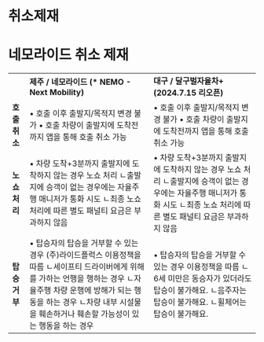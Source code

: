 # 취소제재

네모라이드 취소 제재
===========

|  |  |  |
| --- | --- | --- |
|  | **제주 / 네모라이드 (\* NEMO - Next Mobility)** | **대구 / 달구벌자율차+ (2024.7.15 리오픈)** |
| **호출취소** | • 호출 이후 출발지/목적지 변경 불가 • 호출 차량이 출발지에 도착전까지 앱을 통해 호출 취소 가능 | • 호출 이후 출발지/목적지 변경 불가 • 호출 차량이 출발지에 도착전까지 앱을 통해 호출 취소 가능 |
| **노쇼처리** | • 차량 도착+3분까지 출발지에 도착하지 않는 경우 노쇼 처리 ㄴ출발지에 승객이 없는 경우에는 자율주행 매니저가 통화 시도 ㄴ최종 노쇼 처리에 따른 별도 패널티 요금은 부과하지 않음 | • 차량 도착+3분까지 출발지에 도착하지 않는 경우 노쇼 처리 ㄴ출발지에 승객이 없는 경우에는 자율주행 매니저가 통화 시도 ㄴ최종 노쇼 처리에 따른 별도 패널티 요금은 부과하지 않음 |
| **탑승거부** | • 탑승자의 탑승을 거부할 수 있는 경우 (주)라이드플럭스 이용정책을 따름 ㄴ세이프티 드라이버에게 위해를 가하는 언행을 행하는 경우 ㄴ자율주행 차량 운행에 방해가 되는 행동을 하는 경우 ㄴ차량 내부 시설물을 훼손하거나 훼손할 가능성이 있는 행동을 하는 경우 | • 탑승자의 탑승을 거부할 수 있는 경우 이용정책을 따름 ㄴ6세 미만은 동승자가 있더라도 탑승이 불가해요. ㄴ음주자는 탑승이 불가해요. ㄴ휠체어는 탑승이 불가해요. |